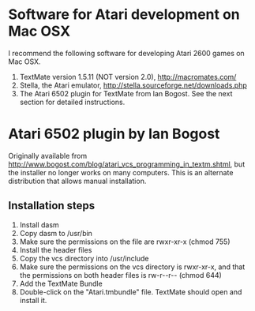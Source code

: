 Software for Atari development on Mac OSX
=========================================
I recommend the following software for developing Atari 2600 games on Mac OSX.

1. TextMate version 1.5.11 (NOT version 2.0), http://macromates.com/
2. Stella, the Atari emulator, http://stella.sourceforge.net/downloads.php
3. The Atari 6502 plugin for TextMate from Ian Bogost. See the next section for detailed instructions.


Atari 6502 plugin by Ian Bogost
===============================

Originally available from http://www.bogost.com/blog/atari_vcs_programming_in_textm.shtml, but the installer
no longer works on many computers. This is an alternate distribution that allows manual
installation.

Installation steps
------------------
1. Install dasm
 1. Copy dasm to /usr/bin
 2. Make sure the permissions on the file are rwxr-xr-x (chmod 755)
2. Install the header files
 1. Copy the vcs directory into /usr/include
 2. Make sure the permissions on the vcs directory is rwxr-xr-x, and that the permissions on both header files is rw-r--r-- (chmod 644)
3. Add the TextMate Bundle
 1. Double-click on the "Atari.tmbundle" file. TextMate should open and install it.

